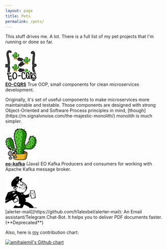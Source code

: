 ```yaml
---
layout: page
title: Pets
permalink: /pets/
---
```


This stuff drives me.
A lot.
There is a full list of my pet projects that I'm running or done so far.

<p>
<img alt="logo" src="https://raw.githubusercontent.com/eo-cqrs/.github/master/eo-cqrs.svg" style="width:100px;height:100px;" /> 
<br>
<a href="https://eo-cqrs.github.io/.github"><b>EO-CQRS</b></a> True OOP, small components for clean microservices development.
</p>
Originally, it's set of useful components to make microservices more maintainable and testable.
Those components are designed with strong Object-Oriented and Software Process principles in mind,
[though](https://m.signalvnoise.com/the-majestic-monolith/) monolith is much simpler.

<p>
<img alt="logo" src="https://raw.githubusercontent.com/eo-cqrs/eo-kafka/master/logo.svg" style="width:100px;height:100px;" /> 
<br>
<a href="https://eo-cqrs.github.io/eo-kafka"><b>eo-kafka</b></a> (Java) EO Kafka Producers and consumers for working with Apache Kafka message broker.
</p>

<img alt="logo" src="https://raw.githubusercontent.com/h1alexbel/alerter-mail/master/alerter-logo.svg" style="width:100px;height:100px;" />
<br>
[alerter-mail](https://github.com/h1alexbel/alerter-mail):
An Email assistant/Telegram Chat-Bot. It helps you to deliver PDF documents faster.
(**Deprecated**)

Also, here is [my](https://github.com/h1alexbel) contribution chart:

<a href="https://www.github.com/h1alexbel" target="_blank"><img src="https://ghchart.rshah.org/h1alexbel" title="My Github contributions chart" alt="amihaiemil's Github chart" /></a>
